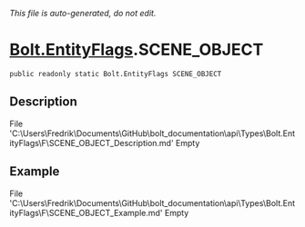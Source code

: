 *This file is auto-generated, do not edit.*

# [Bolt.EntityFlags](Types/Bolt.EntityFlags.md).SCENE_OBJECT
`public readonly static Bolt.EntityFlags SCENE_OBJECT`
## Description
File 'C:\Users\Fredrik\Documents\GitHub\bolt_documentation\api\Types\Bolt.EntityFlags\F\SCENE_OBJECT_Description.md' Empty
## Example
File 'C:\Users\Fredrik\Documents\GitHub\bolt_documentation\api\Types\Bolt.EntityFlags\F\SCENE_OBJECT_Example.md' Empty
